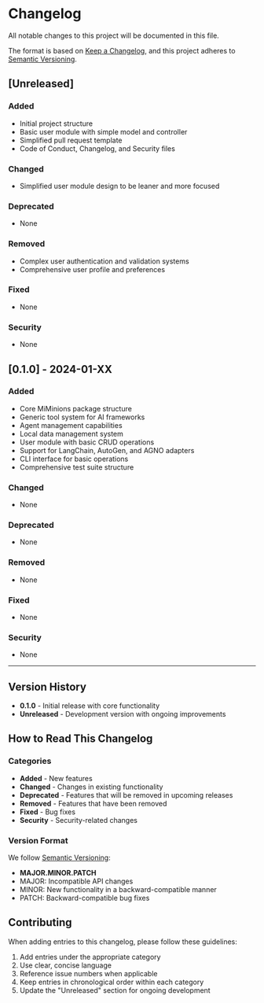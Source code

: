 # Changelog

All notable changes to this project will be documented in this file.

The format is based on [Keep a Changelog](https://keepachangelog.com/en/1.0.0/),
and this project adheres to [Semantic Versioning](https://semver.org/spec/v2.0.0.html).

## [Unreleased]

### Added
- Initial project structure
- Basic user module with simple model and controller
- Simplified pull request template
- Code of Conduct, Changelog, and Security files

### Changed
- Simplified user module design to be leaner and more focused

### Deprecated
- None

### Removed
- Complex user authentication and validation systems
- Comprehensive user profile and preferences

### Fixed
- None

### Security
- None

## [0.1.0] - 2024-01-XX

### Added
- Core MiMinions package structure
- Generic tool system for AI frameworks
- Agent management capabilities
- Local data management system
- User module with basic CRUD operations
- Support for LangChain, AutoGen, and AGNO adapters
- CLI interface for basic operations
- Comprehensive test suite structure

### Changed
- None

### Deprecated
- None

### Removed
- None

### Fixed
- None

### Security
- None

---

## Version History

- **0.1.0** - Initial release with core functionality
- **Unreleased** - Development version with ongoing improvements

## How to Read This Changelog

### Categories

- **Added** - New features
- **Changed** - Changes in existing functionality
- **Deprecated** - Features that will be removed in upcoming releases
- **Removed** - Features that have been removed
- **Fixed** - Bug fixes
- **Security** - Security-related changes

### Version Format

We follow [Semantic Versioning](https://semver.org/):
- **MAJOR.MINOR.PATCH**
- MAJOR: Incompatible API changes
- MINOR: New functionality in a backward-compatible manner
- PATCH: Backward-compatible bug fixes

## Contributing

When adding entries to this changelog, please follow these guidelines:

1. Add entries under the appropriate category
2. Use clear, concise language
3. Reference issue numbers when applicable
4. Keep entries in chronological order within each category
5. Update the "Unreleased" section for ongoing development
